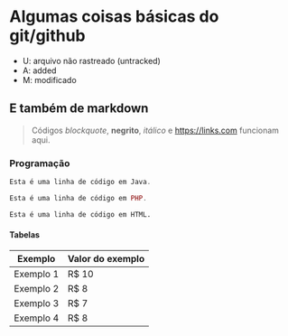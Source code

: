# Algumas coisas básicas do git/github
- U: arquivo não rastreado (untracked)
- A: added
- M: modificado

## E também de markdown
>Códigos *blockquote*, **negrito**, _itálico_ e <https://links.com> funcionam aqui.

### Programação
~~~java
Esta é uma linha de código em Java.
~~~

~~~php
Esta é uma linha de código em PHP.
~~~

~~~html
Esta é uma linha de código em HTML.
~~~
#### Tabelas
Exemplo   | Valor do exemplo
--------- | ------
Exemplo 1 | R$ 10
Exemplo 2 | R$ 8
Exemplo 3 | R$ 7
Exemplo 4 | R$ 8